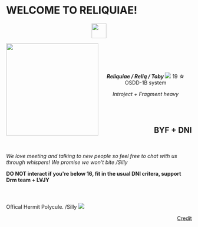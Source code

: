 <!DOCTYPE HTML>
  <h1> WELCOME TO RELIQUIAE! </h1>
    <p align="center">
      <img height="40" src="https://i.postimg.cc/d1vbyXNC/ezgif-com-animated-gif-maker-14.gif" >
    </p> 
        <img align="left" height="250" src="https://i.postimg.cc/YqmRrT4p/konosdeco.png"> 

  <br>  </br> 
 
   <body>
      <section> 
            <br>
              <p align="center"> <i><b> Reliquiae / Reliq / Toby </b> </i> 
              <img src="https://i.postimg.cc/KjG953Tc/ezgif-com-animated-gif-maker-15.gif">
               19  ☆ OSDD-1B system
              <p align="center"><i> Introject + Fragment heavy </i></p>
            <br>
      </section>
    <br>
      <section2>
             <h2 align="right">
                BYF + DNI </h2>
                   <br>
        <p><i> We love meeting and talking to new people so feel free to chat with us through whispers! We promise we won't bite /Silly </i></p>
        <p> <b> DO NOT interact if you're below 16, fit in the usual DNI critera, support Drm team + LVJY </b> </p>
       </section2>
   <br>
     <section3> 
       <h3 align="left"> </h3>
Offical Hermit Polycule. /Silly <img src="https://i.postimg.cc/fL7sh7TW/poly-gay.png"> 
  </section3>
    
  <p align="right"> <a href=https://www.tumblr.com/konosdeco/751703889787650048/ddvau-hotguy-and-cuteguy-graphics-do-not-use?source=share>Credit</a> </p>
     
  </body>
</html>
